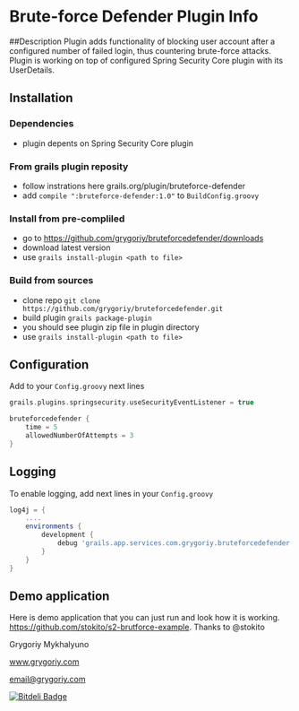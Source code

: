 Brute-force Defender Plugin Info
================================

##Description
Plugin adds functionality of blocking user account after a configured number of failed login, thus countering brute-force attacks. Plugin is working on top of configured Spring Security Core plugin with its UserDetails.

## Installation
### Dependencies
- plugin depents on Spring Security Core plugin

### From grails plugin reposity
* follow instrations here grails.org/plugin/bruteforce-defender
* add `compile ":bruteforce-defender:1.0"` to `BuildConfig.groovy`

### Install from pre-compliled
- go to https://github.com/grygoriy/bruteforcedefender/downloads
- download latest version
- use `grails install-plugin <path to file>`

### Build from sources
- clone repo `git clone https://github.com/grygoriy/bruteforcedefender.git`
- build plugin `grails package-plugin`
- you should see plugin zip file in plugin directory
- use `grails install-plugin <path to file>`

## Configuration
Add to your `Config.groovy` next lines
```groovy
grails.plugins.springsecurity.useSecurityEventListener = true

bruteforcedefender {
    time = 5
    allowedNumberOfAttempts = 3
}

```


## Logging
To enable logging, add next lines in your `Config.groovy`
```groovy
log4j = {
    ....
    environments {
        development {
            debug 'grails.app.services.com.grygoriy.bruteforcedefender'
        }
    }
}
```
## Demo application
Here is demo application that you can just run and look how it is working.
https://github.com/stokito/s2-brutforce-example. 
Thanks to @stokito


Grygoriy Mykhalyuno

www.grygoriy.com

email@grygoriy.com


[![Bitdeli Badge](https://d2weczhvl823v0.cloudfront.net/grygoriy/bruteforcedefender/trend.png)](https://bitdeli.com/free "Bitdeli Badge")

